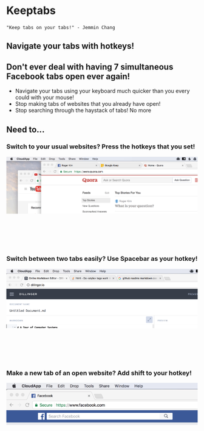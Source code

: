 # Keeptabs
    "Keep tabs on your tabs!" - Jemmin Chang

## Navigate your tabs with hotkeys!

## Don't ever deal with having 7 simultaneous Facebook tabs open ever again!

* Navigate your tabs using your keyboard much quicker than you every could with
your mouse!
* Stop making tabs of websites that you already have open!
* Stop searching through the haystack of tabs! No more 

## Need to...

### Switch to your usual websites? Press the hotkeys that you set!

![Normal Demo](demo.gif "switch between tabs quickly!")

<br />
<br />
<br />
<br />

### Switch between two tabs easily? Use Spacebar as your hotkey!

![Switch Demo](switch_demo.gif "switch between two tabs!")

<br />
<br />
<br />
<br />

### Make a new tab of an open website? Add shift to your hotkey!

![Duplicate Demo](dupTab.gif "duplicate tabs if you want!")
